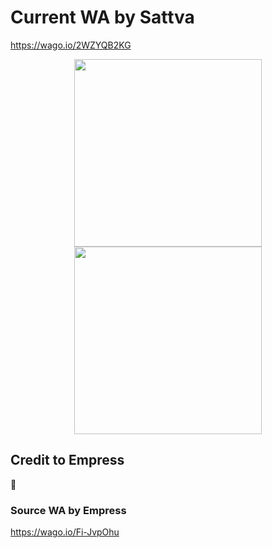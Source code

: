 # Current WA by Sattva

https://wago.io/2WZYQB2KG
<p align="center">
  <img src="https://github.com/user-attachments/assets/8ba7b591-74f9-45ac-b833-5b907cff0d3b" width="300" />
  <img src="https://github.com/user-attachments/assets/777edf35-93b9-4044-886d-792b30b76a6a" width="300" />
</p>



## Credit to Empress
🤟

### Source WA by Empress
https://wago.io/Fi-JvpOhu
